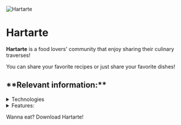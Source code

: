 ![Hartarte](https://github.com/DarcoProgramador/Hartarte/assets/114364800/3cf657c5-3d48-41ad-83b4-9d5cf878e919)

# Hartarte

**Hartarte** is a food lovers' community that enjoy sharing their culinary traverses!

You can share your favorite recipes or just share your favorite dishes!

<h2>**Relevant information:**</h2>

<details><summary> Technologies </summary>

* [Kotlin](https://kotlinlang.org/) as the base programming language.
* [Jetpack Compose](https://developer.android.com/jetpack/compose) for UI design.
* [Firebase](https://firebase.google.com/) as the database.
* [Algolia](https://www.algolia.com/) for Firebase query searchs.

IDE: Android Studio.

</details>

<details><summary> Features: </summary>

* Register in our community by email or using a Google account.
* Publish your dishes with a maximum of 3 images!
* Like and save publications, comment them and discover new users in the community.
* Look for publications with an easy-to-use UI!

</details>

Wanna eat? Download Hartarte!
